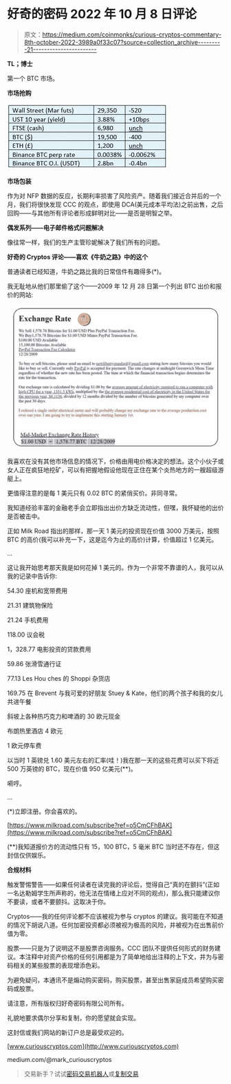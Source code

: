 # 好奇的密码 2022 年 10 月 8 日评论

> 原文：<https://medium.com/coinmonks/curious-cryptos-commentary-8th-october-2022-3989a0f33c07?source=collection_archive---------21----------------------->

**TL；博士**

第一个 BTC 市场。

**市场抢购**

![](img/de5b531f5dfaf6c6eb3ac3d917ea5da4.png)

**市场包装**

作为对 NFP 数据的反应，长期利率损害了风险资产。随着我们接近合并后的一个月，我们将很快发现 CCC 的观点，即使用 DCA(美元成本平均法)之前出售，之后回购——与其他所有评论者形成鲜明对比——是否是明智之举。

**偶发系列——电子邮件格式问题解决**

像往常一样，我们的生产主管珍妮解决了我们所有的问题。

**好奇的 Cryptos 评论——喜欢《牛奶之路》中的这个**

普通读者已经知道，牛奶之路比我的日常信件有趣得多(*)。

我无耻地从他们那里偷了这个——2009 年 12 月 28 日第一个列出 BTC 出价和报价的网站:

![](img/38c11951da2b259abc4f17c8eb30abdf.png)

我喜欢在没有其他市场信息的情况下，价格由用电价格决定的想法。这个小伙子或女人正在疯狂地挖矿，可以有把握地假设他现在正住在某个炎热地方的一艘超级游艇上。

更值得注意的是每 1 美元只有 0.02 BTC 的紧俏买价。非同寻常。

我知道经验丰富的金融老手会立即指出出价方缺乏流动性，但嘿，我怀疑他的出价是否被击中。

正如 Milk Road 指出的那样，那一天 1 美元的投资现在价值 3000 万美元，按照 BTC 的高价(我可以补充一下，这是迄今为止的高价)计算，价值超过 1 亿美元。

…

这让我开始思考那天我是如何花掉 1 美元的。作为一个非常不靠谱的人，我可以从我的记录中告诉你:

54.30 座机和宽带费用

21.31 建筑物保险

21.24 手机费用

118.00 议会税

1，328.77 电影投资的贷款费用

59.86 张滑雪通行证

77.13 Les Hou ches 的 Shoppi 杂货店

169.75 在 Brevent 与我可爱的好朋友 Stuey & Kate，他们的两个孩子和我的女儿共进午餐

斜坡上各种热巧克力和啤酒的 30 欧元现金

布朗热里酒店 4 欧元

1 欧元停车费

以当时 1 英镑兑 1.60 美元左右的汇率(哇！)我在那一天的这些花费可以买下将近 500 万英镑的 BTC，现在价值 950 亿美元(**)。

嗬哼。

…

(*)立即注册。你会喜欢的。

[https://www.milkroad.com/subscribe?ref=o5CmCFhBAK](https://www.milkroad.com/subscribe?ref=o5CmCFhBAK)

(**)我知道报价方的流动性只有 15，100 BTC，5 毫米 BTC 当时还不存在，但这封信仅供娱乐。

**合规材料**

触发警惕警告——如果任何读者在读完我的评论后，觉得自己“真的在颤抖”(正如一名达勒姆学生所声称的，他无法在情绪上应对不同的观点)，那么我只能建议你不要读，或者不要颤抖。这取决于你。

Cryptos——我的任何评论都不应该被视为参与 cryptos 的建议。我可能在不知道的情况下胡说八道。任何加密投资都必须被视为极高的风险，并被视为在出售前价值为零。

股票——只是为了说明这不是股票咨询服务。CCC 团队不提供任何形式的财务建议。本注释中对资产价格的任何引用都是为了简单地给出注释的上下文，并为与密码相关的某些股票的表现增添色彩。

为避免疑问，本通讯不是煽动购买密码，购买股票，甚至出售家庭成员希望购买密码或股票。

请注意，所有版权归好奇密码有限公司所有。

礼貌地要求偶尔分享和复制，你的愿望就会实现。

这封信或我们网站的新订户总是最受欢迎的。

[www.curiouscryptos.com](http://www.curiouscryptos.com)

medium.com/@mark_curiouscryptos

> 交易新手？试试[密码交易机器人](/coinmonks/crypto-trading-bot-c2ffce8acb2a)或[复制交易](/coinmonks/top-10-crypto-copy-trading-platforms-for-beginners-d0c37c7d698c)